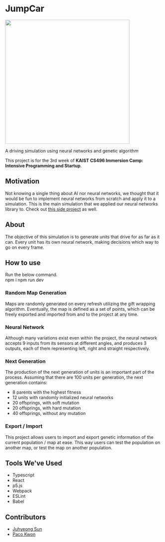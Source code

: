 # JumpCar

<img src="https://i.imgur.com/gZUgufI.png" width="400">

A driving simulation using neural networks and genetic algorithm

This project is for the 3rd week of **KAIST CS496 Immersion Camp: Intensive Programming and Startup**.

## Motivation
Not knowing a single thing about AI nor neural networks, we thought that it would be fun to implement neural networks from scratch and apply it to a simulation. This is the main simulation that we applied our neural networks library to. Check out [this side project](https://github.com/JumpingCar/JumpingBird) as well.

## About
The objective of this simulation is to generate units that drive for as far as it can. Every unit has its own neural network, making decisions which way to go on every frame. 

## How to use
Run the below command.   
  npm i
  npm run dev

### Random Map Generation
Maps are randomly generated on every refresh utilizing the gift wrapping algorithm. Eventually, the map is defined as a set of points, which can be freely exported and imported from and to the project at any time.

### Neural Network
Although many variations exist even within the project, the neural network accepts 9 inputs from its sensors at different angles, and produces 3 outputs, each of them representing left, right and straight respectively.

### Next Generation
The production of the next generation of units is an important part of the process. Assuming that there are 100 units per generation, the next generation contains:
* 8 parents with the highest fitness
* 12 units with randomly initialized neural networks
* 20 offsprings, with soft mutation
* 20 offsprings, with hard mutation
* 40 offsprings, without any mutation

### Export / Import
This project allows users to import and export genetic information of the current population / map at ease. This way users can test the population on another map, or test the map on another population.

## Tools We've Used
* Typescript
* React
* p5.js
* Webpack
* ESLint
* Babel

## Contributors
* [Juhyeong Sun](https://github.com/Sunjuhyeong)
* [Paco Kwon](https://github.com/pacokwon)

